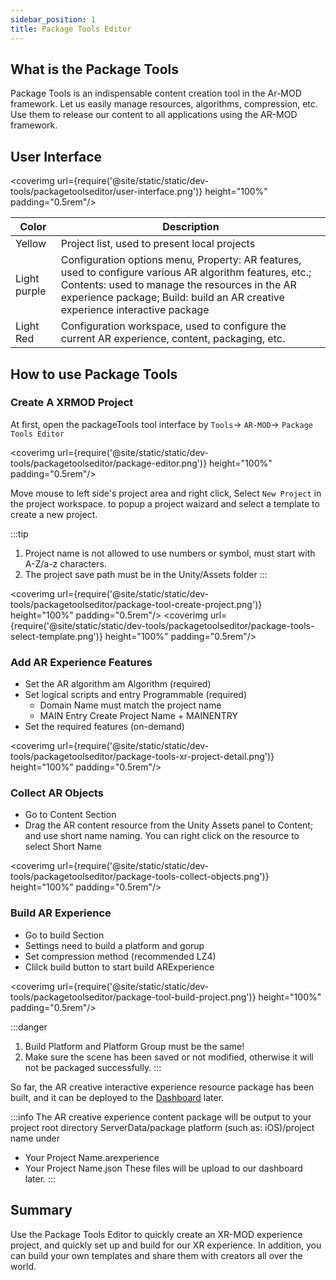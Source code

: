 ```yaml
---
sidebar_position: 1
title: Package Tools Editor
---
```


## What is the Package Tools

Package Tools is an indispensable content creation tool in the Ar-MOD framework. Let us easily manage resources, algorithms, compression, etc. Use them to release our content to all applications using the AR-MOD framework.

## User Interface

<coverimg  url={require('@site/static/static/dev-tools/packagetoolseditor/user-interface.png')} height="100%" padding="0.5rem"/>


|Color|Description|
|-----|-----------|
|Yellow|Project list, used to present local projects|
|Light purple|Configuration options menu, Property: AR features, used to configure various AR algorithm features, etc.; Contents: used to manage the resources in the AR experience package; Build: build an AR creative experience interactive package|
|Light Red|Configuration workspace, used to configure the current AR experience, content, packaging, etc.|


## How to use Package Tools

### Create A XRMOD Project

At first, open the packageTools tool interface by `Tools`-> `AR-MOD`-> `Package Tools Editor`

<coverimg  url={require('@site/static/static/dev-tools/packagetoolseditor/package-editor.png')} height="100%" padding="0.5rem"/>

Move mouse to left side's project area and right click, Select `New Project` in the project workspace. to popup a project waizard and select a template to create a new project.

:::tip
1. Project name is not allowed to use numbers or symbol, must start with A-Z/a-z characters.
2. The project save path must be in the Unity/Assets folder
:::



<coverimg  url={require('@site/static/static/dev-tools/packagetoolseditor/package-tool-create-project.png')} height="100%" padding="0.5rem"/>
<coverimg  url={require('@site/static/static/dev-tools/packagetoolseditor/package-tools-select-template.png')} height="100%" padding="0.5rem"/>


### Add AR Experience Features
- Set the AR algorithm am Algorithm (required)
- Set logical scripts and entry Programmable (required)
    - Domain Name must match the project name
    - MAIN Entry Create Project Name + MAINENTRY
- Set the required features (on-demand)

<coverimg  url={require('@site/static/static/dev-tools/packagetoolseditor/package-tools-xr-project-detail.png')} height="100%" padding="0.5rem"/>

### Collect AR Objects
- Go to Content Section
- Drag the AR content resource from the Unity Assets panel to Content; and use short name naming. You can right click on the resource to select Short Name

<coverimg  url={require('@site/static/static/dev-tools/packagetoolseditor/package-tools-collect-objects.png')} height="100%" padding="0.5rem"/>


### Build AR Experience
- Go to build Section
- Settings need to build a platform and gorup
- Set compression method  (recommended LZ4)
- Clilck build button to start build ARExperience

<coverimg  url={require('@site/static/static/dev-tools/packagetoolseditor/package-tool-build-project.png')} height="100%" padding="0.5rem"/>

:::danger
1. Build Platform and Platform Group must be the same!
2. Make sure the scene has been saved or not modified, otherwise it will not be packaged successfully.
:::

So far, the AR creative interactive experience resource package has been built, and it can be deployed to the [Dashboard](/)  later.

:::info
The AR creative experience content package will be output to your project root directory ServerData/package platform (such as: iOS)/project name under
- Your Project Name.arexperience
- Your Project Name.json
These  files will be upload to our dashboard later.
:::

## Summary

Use the Package Tools Editor to quickly create an XR-MOD experience project, and quickly set up and build for our XR experience. In addition, you can build your own templates and share them with creators all over the world.